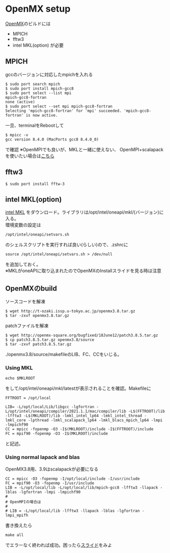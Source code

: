 # OpenMX setup
[OpenMX](http://openmx-square.org/)のビルドには
- MPICH
- fftw3
- intel MKL(option)
が必要

## MPICH
gccのバージョンに対応したmpichを入れる
```shell script
$ sudo port search mpich
$ sudo port install mpich-gcc8
$ sudo port select --list mpi
mpich-gcc8-fortran
none (active)
$ sudo port select --set mpi mpich-gcc8-fortran
Selecting 'mpich-gcc8-fortran' for 'mpi' succeeded. 'mpich-gcc8-fortran' is now active.
```
一旦、terminalをRebootして
```shell script
$ mpicc -v
gcc version 8.4.0 (MacPorts gcc8 8.4.0_0) 
```
で確認
※OpenMPIでも良いが、MKLと一緒に使えない、
OpenMPI+scalapackを使いたい場合は[こちら](https://qiita.com/hikaruri/items/0fa942c9eacb8930a792)
## fftw3
```shell script
$ sudo port install fftw-3
```
## intel MKL(option)
[intel MKL](https://software.intel.com/content/www/us/en/develop/tools/oneapi/components/onemkl.html)
をダウンロード。ライブラリは/opt/intel/oneapi/mkl/(バージョン)に入る。  
環境変数の設定は
```
/opt/intel/oneapi/setvars.sh
```
のシェルスクリプトを実行すれば良い(らしい)ので、.zshrcに
```
source /opt/intel/oneapi/setvars.sh > /dev/null
```
を追加しておく。  
※MKLがoneAPIに取り込まれたのでOpenMXのInstallスライドを見る時は注意
## OpenMXのbuild
ソースコードを解凍
```shell script
$ wget http://t-ozaki.issp.u-tokyo.ac.jp/openmx3.8.tar.gz
$ tar -zxvf openmx3.8.tar.gz
```
patchファイルを解凍
```shell script
$ wget http://openmx-square.org/bugfixed/18June12/patch3.8.5.tar.gz
$ cp patch3.8.5.tar.gz openmx3.8/source
$ tar -zxvf patch3.8.5.tar.gz
```
./openmx3.8/source/makefileのLIB、FC、CCをいじる。
### Using MKL
```
echo $MKLROOT
```
をして/opt/intel/oneapi/mkl/latestが表示されることを確認。Makefileに
```
FFTROOT = /opt/local

LIB= -L/opt/local/Lib/libgcc -lgfortran -L/opt/intel/oneapi/compiler/2021.1.1/mac/compiler/lib -L$(FFTROOT)/lib -lfftw3 -L$(MKLROOT)/lib -lmkl_intel_lp64 -lmkl_intel_thread -lmkl_core -lpthread -lmkl_scalapack_lp64 -lmkl_blacs_mpich_lp64 -lmpi -lmpichf90
CC = mpicc -fopenmp -O3 -I$(MKLROOT)/include -I$(FFTROOT)/include
FC = mpif90 -fopenmp -O3 -I$(MKLROOT)/include
```
と記述。
### Using normal lapack and blas
OpenMX3.8用、3.9はscalapackが必要になる
```shell script
CC = mpicc -O3 -fopenmp -I/opt/local/include -I/usr/include
FC = mpif90 -O3 -fopenmp -I/usr/include
LIB = -L/opt/local/lib -L/opt/local/lib/mpich-gcc8 -lfftw3 -llapack -lblas -lgfortran -lmpi -lmpichf90
#
# OpenMPIの場合は
#
# LIB = -L/opt/local/lib -lfftw3 -llapack -lblas -lgfortran -lmpi_mpifh
```
書き換えたら
```shell script
make all
```
でエラーなく終われば成功。困ったら[スライド](http://www.openmx-square.org/tech_notes/OpenMX-Compile.pdf)をみよ
